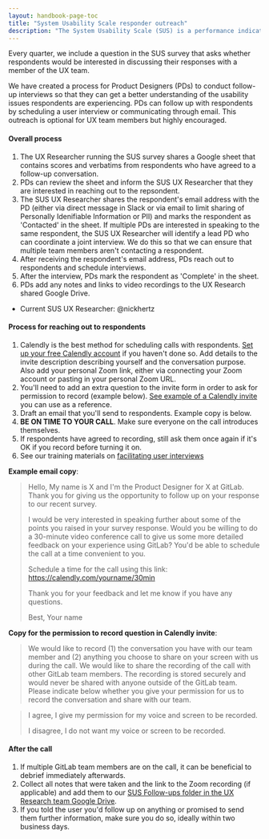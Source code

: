 ```yaml
---
layout: handbook-page-toc
title: "System Usability Scale responder outreach"
description: "The System Usability Scale (SUS) is a performance indicator we use to measure the long term usability of our product. This page outlines the process for reaching out to survey respondents who have opted-in to having a follow-up discussion with our UX team."
---
```


Every quarter, we include a question in the SUS survey that asks whether respondents would be interested in discussing their responses with a member of the UX team. 

We have created a process for Product Designers (PDs) to conduct follow-up interviews so that they can get a better understanding of the usability issues respondents are experiencing. PDs can follow up with respondents by scheduling a user interview or communicating through email.
This outreach is optional for UX team members but highly encouraged. 

#### Overall process
1. The UX Researcher running the SUS survey shares a Google sheet that contains scores and verbatims from respondents who have agreed to a follow-up conversation.
1. PDs can review the sheet and inform the SUS UX Researcher that they are interested in reaching out to the repsondent.
1. The SUS UX Researcher shares the respondent's email address with the PD (either via direct message in Slack or via email to limit sharing of Personally Idenifiable Information or PII) and marks the respondent as 'Contacted' in the sheet. If multiple PDs are interested in speaking to the same respondent, the SUS UX Researcher will identify a lead PD who can coordinate a joint interview. We do this so that we can ensure that multiple team members aren't contacting a respondent.
1. After receiving the respondent's email address, PDs reach out to respondents and schedule interviews.
1. After the interview, PDs mark the respondent as 'Complete' in the sheet.
1. PDs add any notes and links to video recordings to the UX Research shared Google Drive.

- Current SUS UX Researcher: @nickhertz

#### Process for reaching out to respondents
1. Calendly is the best method for scheduling calls with respondents. [Set up your free Calendly account](https://calendly.com/signup) if you haven't done so. Add details to the invite description describing yourself and the conversation purpose. Also add your personal Zoom link, either via connecting your Zoom account or pasting in your personal Zoom URL.
1. You'll need to add an extra question to the invite form in order to ask for permission to record (example below). [See example of a Calendly invite](https://calendly.com/jeffcrow/npsfollowupexample) you can use as a reference.
1. Draft an email that you'll send to respondents. Example copy is below. 
1. **BE ON TIME TO YOUR CALL**. Make sure everyone on the call introduces themselves.
1. If respondents have agreed to recording, still ask them once again if it's OK if you record before turning it on. 
1. See our training materials on [facilitating user interviews](/handbook/engineering/ux/ux-research-training/facilitating-user-interviews/)

**Example email copy**:

> Hello,
> My name is X and I'm the Product Designer for X at GitLab. Thank you for giving us the opportunity to follow up on your response to our recent survey.
>
> I would be very interested in speaking further about some of the points you raised in your survey response. Would you be willing to do a 30-minute video conference call to give us some more detailed feedback on your experience using GitLab? You'd be able to schedule the call at a time convenient to you.
>
> Schedule a time for the call using this link:
> https://calendly.com/yourname/30min
>
> Thank you for your feedback and let me know if you have any questions.
>
> Best,
> Your name

**Copy for the permission to record question in Calendly invite**:

> We would like to record (1) the conversation you have with our team member and (2) anything you choose to share on your screen with us during the call. We would like to share the recording of the call with other GitLab team members. The recording is stored securely and would never be shared with anyone outside of the GitLab team. Please indicate below whether you give your permission for us to record the conversation and share with our team.

> I agree, I give my permission for my voice and screen to be recorded.
>
> I disagree, I do not want my voice or screen to be recorded.

#### After the call

1. If multiple GitLab team members are on the call, it can be beneficial to debrief immediately afterwards.
1. Collect all notes that were taken and the link to the Zoom recording (if applicable) and add them to our [SUS Follow-ups folder in the UX Research team Google Drive](https://drive.google.com/drive/folders/1vcCCRVnP3BrpdE9iZN64hqKJK89v6PbJ?usp=sharing).
1. If you told the user you'd follow up on anything or promised to send them further information, make sure you do so, ideally within two business days.



